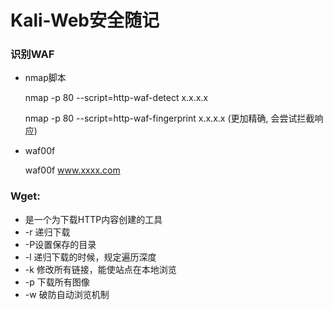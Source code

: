 # Kali-Web安全随记

### 识别WAF

- nmap脚本

  nmap -p 80 --script=http-waf-detect x.x.x.x

  nmap -p 80 --script=http-waf-fingerprint x.x.x.x    (更加精确, 会尝试拦截响应)

- waf00f

  waf00f www.xxxx.com



### Wget:

- 是一个为下载HTTP内容创建的工具
- -r 递归下载
- -P设置保存的目录 
- -l 递归下载的时候，规定遍历深度
- -k 修改所有链接，能使站点在本地浏览
- -p 下载所有图像
- -w 破防自动浏览机制